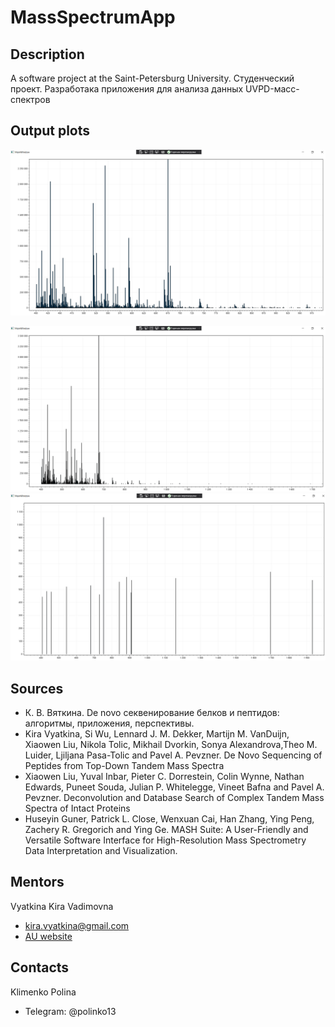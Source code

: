 # MassSpectrumApp

## Description

A software project at the Saint-Petersburg University. 
Студенческий проект. Разработака приложения для анализа данных UVPD-масс-спектров

## Output plots

![alt text](images/Pic1.png)

![alt text](images/Pic2.png)
![alt text](images/Pic3.png)



## Sources

- К. В. Вяткина. De novo секвенирование белков и пептидов: алгоритмы, приложения, перспективы.
- Kira Vyatkina, Si Wu, Lennard J. M. Dekker, Martijn M. VanDuijn, Xiaowen Liu, Nikola Tolic, Mikhail Dvorkin, Sonya Alexandrova,Theo M. Luider, Ljiljana Pasa-Tolic and Pavel A. Pevzner. De Novo Sequencing of Peptides from Top-Down Tandem Mass Spectra 
- Xiaowen Liu, Yuval Inbar, Pieter C. Dorrestein, Colin Wynne, Nathan Edwards, Puneet Souda, Julian P. Whitelegge, Vineet Bafna and Pavel A. Pevzner. Deconvolution and Database Search of Complex Tandem Mass Spectra of Intact Proteins
- Huseyin Guner, Patrick L. Close, Wenxuan Cai, Han Zhang, Ying Peng, Zachery R. Gregorich and Ying Ge. MASH Suite: A User-Friendly and Versatile Software Interface for High-Resolution Mass Spectrometry Data Interpretation and Visualization. 

## Mentors

Vyatkina Kira Vadimovna

- kira.vyatkina@gmail.com
- [AU website](https://spbau.ru/ob-universitete/kafedryi/kafedra-bioinformatiki-i-matematicheskoj-biologii/pps/vyatkina-kira-vadimovna)

## Contacts

Klimenko Polina

- Telegram: @polinko13
